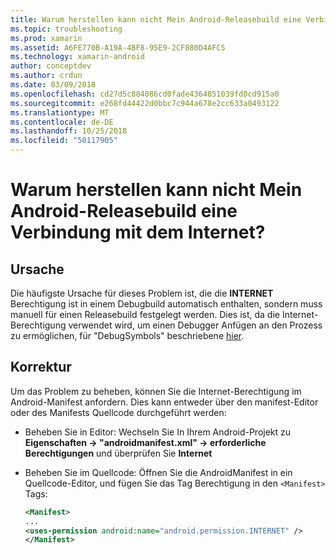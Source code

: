 ```yaml
---
title: Warum herstellen kann nicht Mein Android-Releasebuild eine Verbindung mit dem Internet?
ms.topic: troubleshooting
ms.prod: xamarin
ms.assetid: A6FE770B-A19A-4BF8-95E9-2CF880D4AFC5
ms.technology: xamarin-android
author: conceptdev
ms.author: crdun
ms.date: 03/09/2018
ms.openlocfilehash: cd27d5c884086cd0fade4364851039fd0cd915a0
ms.sourcegitcommit: e268fd44422d0bbc7c944a678e2cc633a0493122
ms.translationtype: MT
ms.contentlocale: de-DE
ms.lasthandoff: 10/25/2018
ms.locfileid: "50117905"
---
```

# <a name="why-cant-my-android-release-build-connect-to-the-internet"></a>Warum herstellen kann nicht Mein Android-Releasebuild eine Verbindung mit dem Internet?

## <a name="cause"></a>Ursache

Die häufigste Ursache für dieses Problem ist, die die **INTERNET** Berechtigung ist in einem Debugbuild automatisch enthalten, sondern muss manuell für einen Releasebuild festgelegt werden. Dies ist, da die Internet-Berechtigung verwendet wird, um einen Debugger Anfügen an den Prozess zu ermöglichen, für "DebugSymbols" beschriebene [hier](~/android/deploy-test/building-apps/build-process.md).


## <a name="fix"></a>Korrektur

Um das Problem zu beheben, können Sie die Internet-Berechtigung im Android-Manifest anfordern. Dies kann entweder über den manifest-Editor oder des Manifests Quellcode durchgeführt werden:

-   Beheben Sie in Editor: Wechseln Sie In Ihrem Android-Projekt zu **Eigenschaften -> "androidmanifest.xml" -> erforderliche Berechtigungen** und überprüfen Sie **Internet**

-   Beheben Sie im Quellcode: Öffnen Sie die AndroidManifest in ein Quellcode-Editor, und fügen Sie das Tag Berechtigung in den `<Manifest>` Tags:

    ```xml
    <Manifest>
    ...
    <uses-permission android:name="android.permission.INTERNET" />
    </Manifest>
    ```
